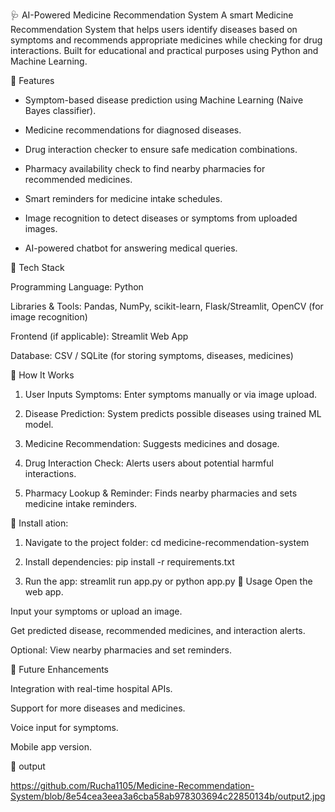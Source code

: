🩺 AI-Powered Medicine Recommendation System
A smart Medicine Recommendation System that helps users identify diseases based on symptoms and recommends appropriate medicines while checking for drug interactions. Built for educational and practical purposes using Python and Machine Learning.

🔹 Features
- Symptom-based disease prediction using Machine Learning (Naive Bayes classifier).

- Medicine recommendations for diagnosed diseases.

- Drug interaction checker to ensure safe medication combinations.

- Pharmacy availability check to find nearby pharmacies for recommended medicines.

- Smart reminders for medicine intake schedules.

- Image recognition to detect diseases or symptoms from uploaded images.

- AI-powered chatbot for answering medical queries.

🔹 Tech Stack

Programming Language: Python

Libraries & Tools: Pandas, NumPy, scikit-learn, Flask/Streamlit, OpenCV (for image recognition)

Frontend (if applicable): Streamlit Web App

Database: CSV / SQLite (for storing symptoms, diseases, medicines)

🔹 How It Works

1. User Inputs Symptoms: Enter symptoms manually or via image upload.

2. Disease Prediction: System predicts possible diseases using trained ML model.

3. Medicine Recommendation: Suggests medicines and dosage.

4. Drug Interaction Check: Alerts users about potential harmful interactions.

5. Pharmacy Lookup & Reminder: Finds nearby pharmacies and sets medicine intake reminders.

🔹 Install ation:

1. Navigate to the project folder:
cd medicine-recommendation-system

2. Install dependencies:
pip install -r requirements.txt

3. Run the app:
streamlit run app.py
or
python app.py
🔹 Usage
Open the web app.

Input your symptoms or upload an image.

Get predicted disease, recommended medicines, and interaction alerts.

Optional: View nearby pharmacies and set reminders.

🔹 Future Enhancements

Integration with real-time hospital APIs.

Support for more diseases and medicines.

Voice input for symptoms.

Mobile app version.

🔹 output

https://github.com/Rucha1105/Medicine-Recommendation-System/blob/8e54cea3eea3a6cba58ab978303694c22850134b/output2.jpg


